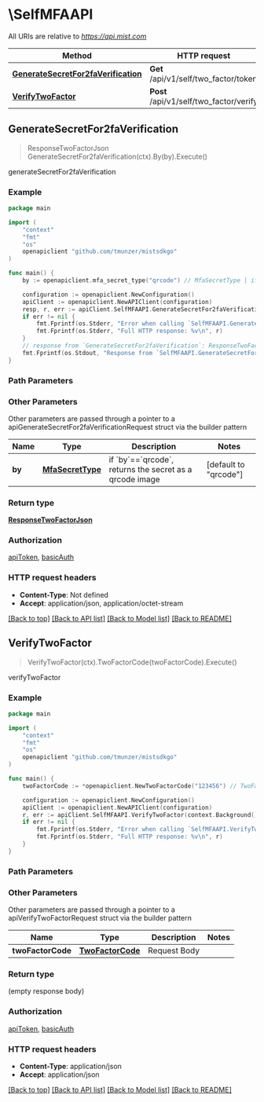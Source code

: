 # \SelfMFAAPI

All URIs are relative to *https://api.mist.com*

Method | HTTP request | Description
------------- | ------------- | -------------
[**GenerateSecretFor2faVerification**](SelfMFAAPI.md#GenerateSecretFor2faVerification) | **Get** /api/v1/self/two_factor/token | generateSecretFor2faVerification
[**VerifyTwoFactor**](SelfMFAAPI.md#VerifyTwoFactor) | **Post** /api/v1/self/two_factor/verify | verifyTwoFactor



## GenerateSecretFor2faVerification

> ResponseTwoFactorJson GenerateSecretFor2faVerification(ctx).By(by).Execute()

generateSecretFor2faVerification



### Example

```go
package main

import (
	"context"
	"fmt"
	"os"
	openapiclient "github.com/tmunzer/mistsdkgo"
)

func main() {
	by := openapiclient.mfa_secret_type("qrcode") // MfaSecretType | if `by`==`qrcode`, returns the secret as a qrcode image (optional) (default to "qrcode")

	configuration := openapiclient.NewConfiguration()
	apiClient := openapiclient.NewAPIClient(configuration)
	resp, r, err := apiClient.SelfMFAAPI.GenerateSecretFor2faVerification(context.Background()).By(by).Execute()
	if err != nil {
		fmt.Fprintf(os.Stderr, "Error when calling `SelfMFAAPI.GenerateSecretFor2faVerification``: %v\n", err)
		fmt.Fprintf(os.Stderr, "Full HTTP response: %v\n", r)
	}
	// response from `GenerateSecretFor2faVerification`: ResponseTwoFactorJson
	fmt.Fprintf(os.Stdout, "Response from `SelfMFAAPI.GenerateSecretFor2faVerification`: %v\n", resp)
}
```

### Path Parameters



### Other Parameters

Other parameters are passed through a pointer to a apiGenerateSecretFor2faVerificationRequest struct via the builder pattern


Name | Type | Description  | Notes
------------- | ------------- | ------------- | -------------
 **by** | [**MfaSecretType**](MfaSecretType.md) | if &#x60;by&#x60;&#x3D;&#x3D;&#x60;qrcode&#x60;, returns the secret as a qrcode image | [default to &quot;qrcode&quot;]

### Return type

[**ResponseTwoFactorJson**](ResponseTwoFactorJson.md)

### Authorization

[apiToken](../README.md#apiToken), [basicAuth](../README.md#basicAuth)

### HTTP request headers

- **Content-Type**: Not defined
- **Accept**: application/json, application/octet-stream

[[Back to top]](#) [[Back to API list]](../README.md#documentation-for-api-endpoints)
[[Back to Model list]](../README.md#documentation-for-models)
[[Back to README]](../README.md)


## VerifyTwoFactor

> VerifyTwoFactor(ctx).TwoFactorCode(twoFactorCode).Execute()

verifyTwoFactor



### Example

```go
package main

import (
	"context"
	"fmt"
	"os"
	openapiclient "github.com/tmunzer/mistsdkgo"
)

func main() {
	twoFactorCode := *openapiclient.NewTwoFactorCode("123456") // TwoFactorCode | Request Body (optional)

	configuration := openapiclient.NewConfiguration()
	apiClient := openapiclient.NewAPIClient(configuration)
	r, err := apiClient.SelfMFAAPI.VerifyTwoFactor(context.Background()).TwoFactorCode(twoFactorCode).Execute()
	if err != nil {
		fmt.Fprintf(os.Stderr, "Error when calling `SelfMFAAPI.VerifyTwoFactor``: %v\n", err)
		fmt.Fprintf(os.Stderr, "Full HTTP response: %v\n", r)
	}
}
```

### Path Parameters



### Other Parameters

Other parameters are passed through a pointer to a apiVerifyTwoFactorRequest struct via the builder pattern


Name | Type | Description  | Notes
------------- | ------------- | ------------- | -------------
 **twoFactorCode** | [**TwoFactorCode**](TwoFactorCode.md) | Request Body | 

### Return type

 (empty response body)

### Authorization

[apiToken](../README.md#apiToken), [basicAuth](../README.md#basicAuth)

### HTTP request headers

- **Content-Type**: application/json
- **Accept**: application/json

[[Back to top]](#) [[Back to API list]](../README.md#documentation-for-api-endpoints)
[[Back to Model list]](../README.md#documentation-for-models)
[[Back to README]](../README.md)

